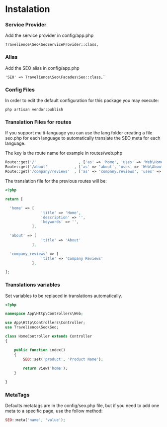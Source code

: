 # Instalation


### Service Provider
Add the service provider in config/app.php

```
Travelience\Seo\SeoServiceProvider::class,
```

### Alias
Add the SEO alias in config/app.php

```
'SEO' => Travelience\Seo\Facades\Seo::class,`
```

### Config Files
In order to edit the default configuration for this package you may execute:

```
php artisan vendor:publish
```

### Translation Files for routes
If you support multi-language you can use the lang folder creating a file seo.php for each language to automatically translate the SEO meta for each language.

The key is the route name for example in routes/web.php
```php
Route::get('/'  	             , ['as' => 'home', 'uses' => 'Web\HomeController@index']);
Route::get('/about'            , ['as' => 'about', 'uses' => 'Web\AboutController@index']);
Route::get('/company/reviews'  , ['as' => 'company.reviews', 'uses' => 'Web\CompanyController@reviews']);
```

The translation file for the previous routes will be:

```php
<?php

return [

  'home' => [
                'title' => 'Home',
                'description' => '',
                'keywords' => '',
            ],

  'about' => [
                'title' => 'About'
            ],

  'company_reviews' => [
                'title' => 'Company Reviews'
            ],

];

```

### Translations variables
Set variables to be replaced in translations automatically.

```php
<?php

namespace App\Http\Controllers\Web;

use App\Http\Controllers\Controller;
use Travelience\Seo\Seo;

class HomeController extends Controller
{

    public function index()
    {
        SEO::set('product', 'Product Name');
        
        return view('home');
    }

}

```

### MetaTags
Defaults metatags are in the config/seo.php file, but if you need to add one meta to a specific page, use the follow method:

```php
SEO::meta('name', 'value');
```




